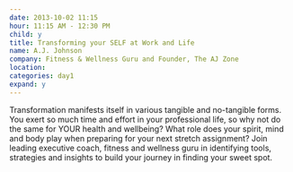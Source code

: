 ```yaml
---
date: 2013-10-02 11:15
hour: 11:15 AM - 12:30 PM
child: y
title: Transforming your SELF at Work and Life
name: A.J. Johnson 
company: Fitness & Wellness Guru and Founder, The AJ Zone
location: 
categories: day1
expand: y
---
```

Transformation manifests itself in various tangible and no-tangible forms. You exert so much time and effort in your professional life, so why not do the same for YOUR health and wellbeing? What role does your spirit, mind and body play when preparing for your next stretch assignment? Join leading executive coach, fitness and wellness guru in identifying tools, strategies and insights to build your journey in finding your sweet spot.